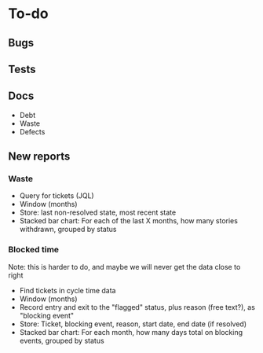 # To-do
  
## Bugs

## Tests

## Docs

- Debt
- Waste
- Defects

## New reports

### Waste

- Query for tickets (JQL)
- Window (months)
- Store: last non-resolved state, most recent state
- Stacked bar chart: For each of the last X months, how many stories withdrawn, grouped by status

### Blocked time

Note: this is harder to do, and maybe we will never get the data close to right

- Find tickets in cycle time data
- Window (months)
- Record entry and exit to the "flagged" status, plus reason (free text?), as "blocking event"
- Store: Ticket, blocking event, reason, start date, end date (if resolved)
- Stacked bar chart: For each month, how many days total on blocking events, grouped by status
